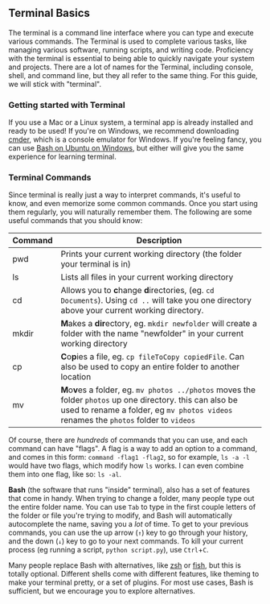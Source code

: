 ## Terminal Basics

The terminal is a command line interface where you can type and execute various commands. The Terminal is used to complete various tasks, like managing various software, running scripts, and writing code. Proficiency with the terminal is essential to being able to quickly navigate your system and projects. There are a lot of names for the Terminal, including console, shell, and command line, but they all refer to the same thing. For this guide, we will stick with "terminal".

### Getting started with Terminal

If you use a Mac or a Linux system, a terminal app is already installed and ready to be used! If you're on Windows, we recommend downloading [cmder](http://cmder.net/), which is a console emulator for Windows. If you're feeling fancy, you can use [Bash on Ubuntu on Windows](https://msdn.microsoft.com/en-us/commandline/wsl/install_guide), but either will give you the same experience for learning terminal.

### Terminal Commands

Since terminal is really just a way to interpret commands, it's useful to know, and even memorize some common commands. Once you start using them regularly, you will naturally remember them. The following are some useful commands that you should know:

| Command | Description                              |
| ------- | ---------------------------------------- |
| pwd   | Prints your current working directory (the folder your terminal is in) |
| ls    | Lists all files in your current working directory |
| cd    | Allows you to **c**hange **d**irectories, (eg. `cd Documents`). Using `cd ..` will take you one directory above your current working directory. |
| mkdir | **M**akes a **dir**ectory, eg. `mkdir newfolder` will create a folder with the name "newfolder" in your current working directory |
| cp    | **C**o**p**ies a file, eg. `cp fileToCopy copiedFile`. Can also be used to copy an entire folder to another location |
| mv    | **M**o**v**es a folder, eg. `mv photos ../photos` moves the folder `photos` up one directory. this can also be used to rename a folder, eg `mv photos videos` renames the `photos` folder to `videos` |

Of course, there are *hundreds* of commands that you can use, and each command can have "flags". A flag is a way to add an option to a command, and comes in this form: `command -flag1 -flag2`, so for example, `ls -a -l` would have two flags, which modify how `ls` works. I can even combine them into one flag, like so: `ls -al`.

**Bash** (the software that runs "inside" terminal), also has a set of features that come in handy. When trying to change a folder, many people type out the entire folder name. You can use `Tab` to type in the first couple letters of the folder or file you're trying to modify, and Bash will automatically autocomplete the name, saving you a *lot* of time. To get to your previous commands, you can use the up arrow  (`↑`) key to go through your history, and the down (`↓`) key to go to your next commands. To kill your current process (eg running a script, `python script.py`), use `Ctrl`+`C`.

Many people replace Bash with alternatives, like [zsh](http://www.zsh.org/) or [fish](https://fishshell.com/), but this is totally optional. Different shells come with different features, like theming to make your terminal pretty, or a set of plugins. For most use cases, Bash is sufficient, but we encourage you to explore alternatives.
